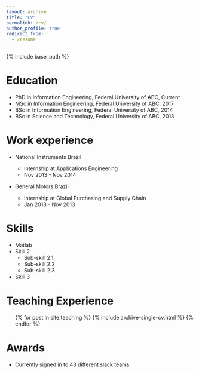 ```yaml
---
layout: archive
title: "CV"
permalink: /cv/
author_profile: true
redirect_from:
  - /resume
---
```


{% include base_path %}

Education
======
* PhD in Information Engineering, Federal University of ABC, Current
* MSc in Information Engineering, Federal University of ABC, 2017
* BSc in Information Engineering, Federal University of ABC, 2014
* BSc in Science and Technology, Federal University of ABC, 2013

Work experience
======
* National Instruments Brazil
  * Internship at Applications Engineering
  * Nov 2013 - Nov 2014

* General Motors Brazil
  * Internship at Global Purchasing and Supply Chain
  * Jan 2013 - Nov 2013
  
Skills
======
* Matlab
* Skill 2
  * Sub-skill 2.1
  * Sub-skill 2.2
  * Sub-skill 2.3
* Skill 3
 
Teaching Experience
======
  <ul>{% for post in site.teaching %}
    {% include archive-single-cv.html %}
  {% endfor %}</ul>
  
Awards
======
* Currently signed in to 43 different slack teams
